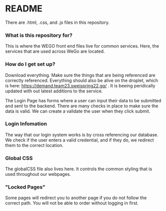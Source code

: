 # README #

There are .html, .css, and .js files in this repository.
### What is this repository for? ###

This is where the WEGO front end files live for common services. Here, the services that are used across WeGo are located.

### How do I get set up? ###

Download everything. Make sure the things that are being referenced are correctly referenced. Everything should also be alive on the droplet, which is here: 
https://demand.team23.sweispring22.gq/ . It is beeing peridically updated with out latest additions to the service.

The Login Page has forms where a user can input their data to be submitted and sent to the backend. There are many checks in place to make sure the data is valid.
We can create a validate the user when they click submit.

### Login Infomation ###
The way that our login system works is by cross referencing our database. We check if the user enters a valid credential, and if they do, we redirect them to the correct location.

### Global CSS ###
The globalCSS file also lives here. It controls the common styling that is used throughout our webpages.

### "Locked Pages" ###
Some pages will redirect you to another page if you do not follow the correct path. You will not be able to order without logging in first.
